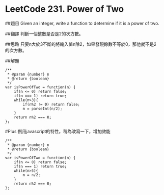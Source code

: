 ﻿# LeetCode 231. Power of Two

##題目
Given an integer, write a function to determine if it is a power of two.  

##翻譯
判斷一個整數是否是2的次方數。  

##思路
只要n大於3不斷的將輸入值n除2，如果發現餘數不等於0，那他就不是2的次方數。    
 
##解題
```
/**
 * @param {number} n
 * @return {boolean}
 */
var isPowerOfTwo = function(n) {
    if(n <= 0) return false;
    if(n === 1) return true;
    while(n>3){
        if(n%2 != 0) return false; 
        n = parseInt(n/2);
    }
    return n%2 === 0;
};
```

#Plus
例用javascript的特性，稍為改寫一下，增加效能
```
/**
 * @param {number} n
 * @return {boolean}
 */
var isPowerOfTwo = function(n) {
    if(n <= 0) return false;
    if(n === 1) return true;
    while(n>5){
        n = n/2;
    }
    return n%2 === 0;
};
```